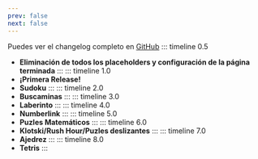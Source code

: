 ```yaml
---
prev: false
next: false
---
```

<!-- https://github.com/HanochMa/vitepress-markdown-timeline -->
Puedes ver el changelog completo en [GitHub](https://github.com/Alonso287/PuzzleLabs/commits/main/)
::: timeline 0.5
- **Eliminación de todos los placeholders y configuración de la página terminada**
:::
::: timeline 1.0
- **¡Primera Release!**
- **Sudoku**
:::
::: timeline 2.0
- **Buscaminas**
:::
::: timeline 3.0
- **Laberinto**
:::
::: timeline 4.0
- **Numberlink**
:::
::: timeline 5.0
- **Puzles Matemáticos**
:::
::: timeline 6.0
- **Klotski/Rush Hour/Puzles deslizantes**
:::
::: timeline 7.0
- **Ajedrez**
:::
::: timeline 8.0
- **Tetris**
:::
